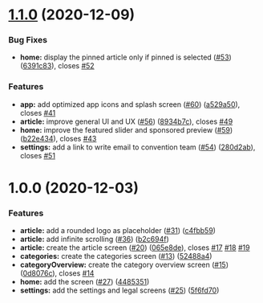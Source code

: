 # [1.1.0](https://github.com/100herz/convention-app/compare/v1.0.0...v1.1.0) (2020-12-09)


### Bug Fixes

* **home:** display the pinned article only if pinned is selected ([#53](https://github.com/100herz/convention-app/issues/53)) ([6391c83](https://github.com/100herz/convention-app/commit/6391c831d22ba0424bd8b4ecbc6f15905a929d97)), closes [#52](https://github.com/100herz/convention-app/issues/52)


### Features

* **app:** add optimized app icons and splash screen ([#60](https://github.com/100herz/convention-app/issues/60)) ([a529a50](https://github.com/100herz/convention-app/commit/a529a507fa8f8f0110f06f753701b7ed82e13fda)), closes [#41](https://github.com/100herz/convention-app/issues/41)
* **article:** improve general UI and UX ([#56](https://github.com/100herz/convention-app/issues/56)) ([8934b7c](https://github.com/100herz/convention-app/commit/8934b7c4e513fa685b17cce063057f51d2255136)), closes [#49](https://github.com/100herz/convention-app/issues/49)
* **home:** improve the featured slider and sponsored preview ([#59](https://github.com/100herz/convention-app/issues/59)) ([b22e434](https://github.com/100herz/convention-app/commit/b22e43449b22610c7471c6096e297af488146f2c)), closes [#43](https://github.com/100herz/convention-app/issues/43)
* **settings:** add a link to write email to convention team ([#54](https://github.com/100herz/convention-app/issues/54)) ([280d2ab](https://github.com/100herz/convention-app/commit/280d2abe7785192f9a87f135a5fb0b72493e0f99)), closes [#51](https://github.com/100herz/convention-app/issues/51)

# 1.0.0 (2020-12-03)


### Features

* **article:** add a rounded logo as placeholder ([#31](https://github.com/100herz/convention-app/issues/31)) ([c4fbb59](https://github.com/100herz/convention-app/commit/c4fbb592d0f1c9bfb18b190849a0f048ca35e34d))
* **article:** add infinite scrolling ([#36](https://github.com/100herz/convention-app/issues/36)) ([b2c694f](https://github.com/100herz/convention-app/commit/b2c694fc8637399efd4e9a10255b4fd9eac127c4))
* **article:** create the article screen ([#20](https://github.com/100herz/convention-app/issues/20)) ([065e8de](https://github.com/100herz/convention-app/commit/065e8def353ca40975e84ea172db16850d34d99c)), closes [#17](https://github.com/100herz/convention-app/issues/17) [#18](https://github.com/100herz/convention-app/issues/18) [#19](https://github.com/100herz/convention-app/issues/19)
* **categories:** create the categories screen ([#13](https://github.com/100herz/convention-app/issues/13)) ([52488a4](https://github.com/100herz/convention-app/commit/52488a4157c5bb0313db0c301cca8e98dfa70b3d))
* **categoryOverview:** create the category overview screen ([#15](https://github.com/100herz/convention-app/issues/15)) ([0d8076c](https://github.com/100herz/convention-app/commit/0d8076ca0005dca8cfd13ecf0234a554abcf2768)), closes [#14](https://github.com/100herz/convention-app/issues/14)
* **home:** add the screen ([#27](https://github.com/100herz/convention-app/issues/27)) ([4485351](https://github.com/100herz/convention-app/commit/44853512c00d1f25e10903af989db1990fd019f9))
* **settings:** add the settings and legal screens ([#25](https://github.com/100herz/convention-app/issues/25)) ([5f6fd70](https://github.com/100herz/convention-app/commit/5f6fd709ffe934d7006078b488976c1605d79ce5))
